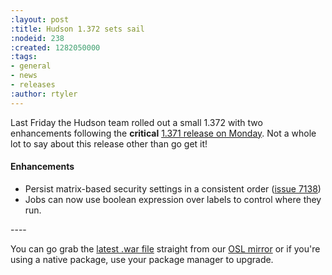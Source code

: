 ```yaml
---
:layout: post
:title: Hudson 1.372 sets sail
:nodeid: 238
:created: 1282050000
:tags:
- general
- news
- releases
:author: rtyler
---
```

Last Friday the Hudson team rolled out a small 1.372 with two enhancements following the **critical** [1.371 release on Monday](https://jenkins.io/blog/2010/08/10/big-security-fix-hudson-1-371-released/). Not a whole lot to say about this release other than go get it!

#### Enhancements

<ul class=image> 
  <li class=rfe> 
    Persist matrix-based security settings in a consistent order
    (<a href="https://issues.jenkins-ci.org/browse/JENKINS-7138">issue 7138</a>)
  <li class='major rfe'> 
    Jobs can now use boolean expression over labels to control where they run.
</ul>
<!--break-->
----

You can go grab the [latest .war file](https://ftp.osuosl.org/pub/hudson/war/1.372/hudson.war) straight from our [OSL mirror](https://www.osuosl.org) or if you're using a native package, use your package manager to upgrade.
